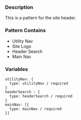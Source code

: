 ### Description
This is a pattern for the site header.

### Pattern Contains
* Utility Nav
* Site Logo
* Header Search
* Main Nav

### Variables
~~~
utilityNav: {
  type: utilityNav / required
}
headerSearch : {
  type: headerSearch / required
}
mainNav: [{
  type: mainNav / required
}]
~~~
